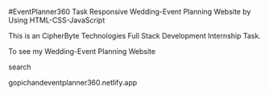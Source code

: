 #EventPlanner360 Task 
Responsive Wedding-Event Planning Website by Using HTML-CSS-JavaScript

This is an CipherByte Technologies Full Stack Development Internship Task.

To see my Wedding-Event Planning Website 

 search    

gopichandeventplanner360.netlify.app  
